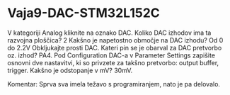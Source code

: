 # Vaja9-DAC-STM32L152C
V kategoriji Analog kliknite na oznako DAC. Koliko DAC izhodov ima ta razvojna ploščica? 2
Kakšno je napetostno območje na DAC izhodu? Od 0 do 2.2V 
Obkljukajte prosti DAC. Kateri pin se je obarval za DAC pretvorbo oz. izhod? PA4.
Pod Configuration DAC-a v Parameter Settings zapišite osnovni dve nastavitvi, ki so privzete za takšno pretvorbo: output buffer, trigger.
Kakšno je odstopanje v mV? 30mV. 

Komentar: Sprva sva imela težavo s programiranjem, nato je pa delovalo.
